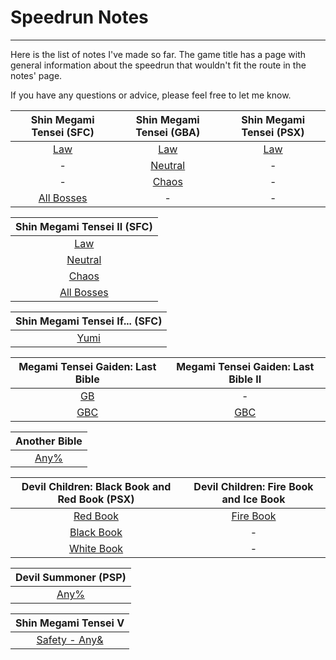 # Speedrun Notes
---

Here is the list of notes I've made so far. The game title has a page with general information about the speedrun that wouldn't fit the route in the notes' page.

If you have any questions or advice, please feel free to let me know.

| Shin Megami Tensei (SFC)| Shin Megami Tensei (GBA) | Shin Megami Tensei (PSX) |
|:-:| :-: | :-: |
| [Law](notes/smt1) | [Law](smt1gbal.html) | [Law]()|
| - | [Neutral](smt1gban.html) | -|
| - | [Chaos](smt1gbac.html) | -|
| [All Bosses](notes/smt1bosses) | - | -|

|Shin Megami Tensei II (SFC)|
| :-: |
|[Law](notes/smt2law)|
|[Neutral](notes/smt2neutral)|
|[Chaos](notes/smt2chaos)|
|[All Bosses](notes/smt2bosses)|

|Shin Megami Tensei If... (SFC)|
|:-:|
|[Yumi](notes/ifyumi)|

| Megami Tensei Gaiden: Last Bible |Megami Tensei Gaiden: Last Bible II | 
| :-: | :-: |
|[GB](notes/lbgb)| - |
|[GBC](notes/lbgbc)| [GBC](notes/lb2gbc) |

|Another Bible| 
|:-:| 
|[Any%](notes/ab)| 

|Devil Children: Black Book and Red Book (PSX)|Devil Children: Fire Book and Ice Book|
|:-:|:-:|
|[Red Book](notes/red)|[Fire Book](notes/fire)|
|[Black Book](notes/black)| - |
|[White Book](notes/white)|-|

|Devil Summoner (PSP)|
|:-:|
|[Any%](notes/devsum)|

|Shin Megami Tensei V|
|:-:|
|[Safety - Any&](notes/smt5s)|


